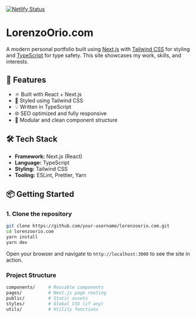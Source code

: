 [![Netlify Status](https://api.netlify.com/api/v1/badges/bea35df5-e0cc-4498-a06e-263a726692c5/deploy-status)](https://app.netlify.com/sites/tiny-cajeta-ce37bc/deploys)

# LorenzoOrio.com

A modern personal portfolio built using [Next.js](https://nextjs.org/) with [Tailwind CSS](https://tailwindcss.com/) for styling and [TypeScript](https://www.typescriptlang.org/) for type safety. This site showcases my work, skills, and interests.

## 🚀 Features

- ⚛️ Built with React + Next.js  
- 🎨 Styled using Tailwind CSS  
- 💡 Written in TypeScript  
- 🌐 SEO optimized and fully responsive  
- 🧩 Modular and clean component structure  

## 🛠 Tech Stack

- **Framework:** Next.js (React)  
- **Language:** TypeScript  
- **Styling:** Tailwind CSS  
- **Tooling:** ESLint, Prettier, Yarn  

## 📦 Getting Started

### 1. Clone the repository

```bash
git clone https://github.com/your-username/lorenzoorio.com.git
cd lorenzoorio.com
yarn install
yarn dev
```

Open your browser and navigate to `http://localhost:3000` to see the site in action.

### Project Structure

```bash
components/     # Reusable components
pages/          # Next.js page routing
public/         # Static assets
styles/         # Global CSS (if any)
utils/          # Utility functions
```